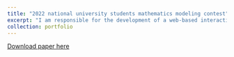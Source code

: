 ```yaml
---
title: "2022 national university students mathematics modeling contest"
excerpt: "I am responsible for the development of a web-based interactive and interpretable visual interface for AI audio generation, designed to provide a user-friendly interface for the review and inspection of speech waveforms and spectrograms, and to show the clip probability at each point of the audio.<br/><img src='/images/waveform.png'>"
collection: portfolio
---
```


[Download paper here](http://yangyiqu.github.io/files/paper1.pdf)
